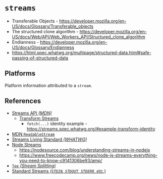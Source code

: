 # `streams`

  - Transferable Objects - https://developer.mozilla.org/en-US/docs/Glossary/Transferable_objects
  - The structured clone algorithm - https://developer.mozilla.org/en-US/docs/Web/API/Web_Workers_API/Structured_clone_algorithm
  - Endianness - https://developer.mozilla.org/en-US/docs/Glossary/Endianness
  - https://html.spec.whatwg.org/multipage/structured-data.html#safe-passing-of-structured-data


## Platforms

Platform information attributed to a `stream`.


## References

  - [Streams API _(MDN)_](https://developer.mozilla.org/en-US/docs/Web/API/Streams_API)
    - [Transform Streams](https://streams.spec.whatwg.org/#ts-model)
      - `fetch(...)` identity example - https://streams.spec.whatwg.org/#example-transform-identity
  - [MDN `ReadableStream`](https://developer.mozilla.org/en-US/docs/Web/API/ReadableStream)
  - [Streams Living Standard _(WHATWG)_](https://streams.spec.whatwg.org/)
  - [Node Streams](https://nodejs.org/api/stream.html)
    - https://nodesource.com/blog/understanding-streams-in-nodejs
    - https://www.freecodecamp.org/news/node-js-streams-everything-you-need-to-know-c9141306be93/amp/
  - [`Tee` _(Stream Splitting)_](https://en.m.wikipedia.org/wiki/Tee_(command))
  - [Standard Streams _(`STDIN`, `STDOUT`, `STDERR`, etc.)_](https://en.m.wikipedia.org/wiki/Standard_streams)
